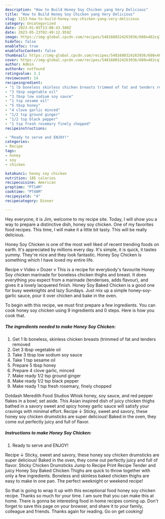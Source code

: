 ```yaml
---
description: "How to Build Honey Soy Chicken yang Very Delicious"
title: "How to Build Honey Soy Chicken yang Very Delicious"
slug: 1153-how-to-build-honey-soy-chicken-yang-very-delicious
category: Uncategorized
date: 2023-01-05T13:08:43.580Z
date: 2023-05-23T02:49:12.959Z
image: https://img-global.cpcdn.com/recipes/5481680324263936/680x482cq70/honey-soy-chicken-recipe-main-photo.jpg
hideToc: false
enableToc: true
enableTocContent: false
thumbnail: https://img-global.cpcdn.com/recipes/5481680324263936/680x482cq70/honey-soy-chicken-recipe-main-photo.jpg
cover: https://img-global.cpcdn.com/recipes/5481680324263936/680x482cq70/honey-soy-chicken-recipe-main-photo.jpg
author: Admin
authorAv: notfound
ratingvalue: 3.1
reviewcount: 14
recipeingredient:
- "1 lb boneless skinless chicken breasts trimmed of fat and tenders removed"
- "3 tbsp vegetable oil"
- "3 tbsp low sodium soy sauce"
- "1 tsp sesame oil"
- "5 tbsp honey"
- "4 clove garlic minced"
- "1/2 tsp ground ginger"
- "1/2 tsp black pepper"
- "1 tsp fresh rosemary finely chopped"
recipeinstructions:

- "Ready to serve and ENJOY!"
categories:
- Recipe
tags:
- honey
- soy
- chicken

katakunci: honey soy chicken 
nutrition: 185 calories
recipecuisine: American
preptime: "PT14M"
cooktime: "PT40M"
recipeyield: "4"
recipecategory: Dinner

---
```



Hey everyone, it is Jim, welcome to my recipe site. Today, I will show you a way to prepare a distinctive dish, honey soy chicken. One of my favorites food recipes. This time, I will make it a little bit tasty. This will be really delicious.

Honey Soy Chicken is one of the most well liked of recent trending foods on earth. It's appreciated by millions every day. It's simple, it is quick, it tastes yummy. They're nice and they look fantastic. Honey Soy Chicken is something which I have loved my entire life.

Recipe v Video v Dozer v This is a recipe for everybody&#39;s favourite Honey Soy chicken marinade for boneless chicken thighs and breast. It does everything you expect from a marinade (tenderises, adds flavour), and gives it a lovely lacquered finish. Honey Soy Baked Chicken is a good one for busy weeknights and lazy Sundays. Just mix up a simple honey-soy-garlic sauce, pour it over chicken and bake in the oven.


To begin with this recipe, we must first prepare a few ingredients. You can cook honey soy chicken using 9 ingredients and 0 steps. Here is how you cook that.

<!--inarticleads1-->

##### The ingredients needed to make Honey Soy Chicken:

1. Get 1 lb boneless, skinless chicken breasts (trimmed of fat and tenders removed
1. Get 3 tbsp vegetable oil
1. Take 3 tbsp low sodium soy sauce
1. Take 1 tsp sesame oil
1. Prepare 5 tbsp honey
1. Prepare 4 clove garlic, minced
1. Make ready 1/2 tsp ground ginger
1. Make ready 1/2 tsp black pepper
1. Make ready 1 tsp fresh rosemary, finely chopped


Dotdash Meredith Food Studios Whisk honey, soy sauce, and red pepper flakes in a bowl; set aside. This Asian inspired dish of juicy chicken thighs bathed in a savory sweet and spicy honey garlic sauce will satisfy your cravings with minimal effort. Recipe ↓ Sticky, sweet and savory, these honey soy chicken drumsticks are super delicious! Baked in the oven, they come out perfectly juicy and full of flavor. 

<!--inarticleads2-->

##### Instructions to make Honey Soy Chicken:


1. Ready to serve and ENJOY!

Recipe ↓ Sticky, sweet and savory, these honey soy chicken drumsticks are super delicious! Baked in the oven, they come out perfectly juicy and full of flavor. Sticky Chicken Drumsticks Jump to Recipe Print Recipe Tender and juicy Honey Soy Baked Chicken Thighs are quick to throw together with only a few ingredients. Boneless and skinless baked chicken thighs are easy to make in one pan. The perfect weeknight or weekend recipe! 

So that is going to wrap it up with this exceptional food honey soy chicken recipe. Thanks so much for your time. I am sure that you can make this at home. There is gonna be interesting food in home recipes coming up. Don't forget to save this page on your browser, and share it to your family, colleague and friends. Thanks again for reading. Go on get cooking!
